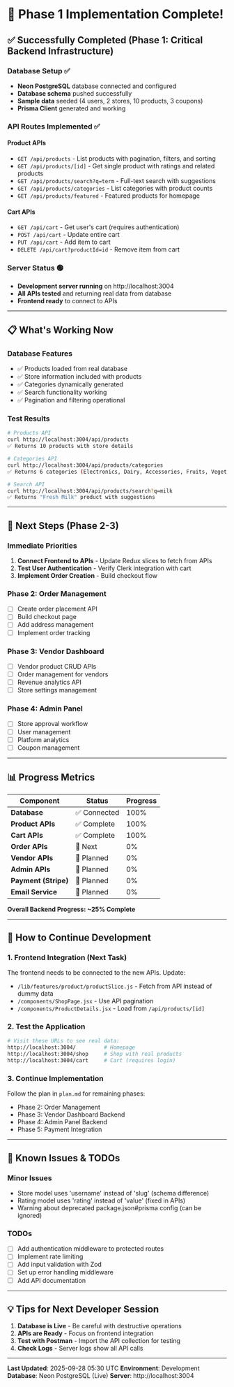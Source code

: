 # 🎉 Phase 1 Implementation Complete!

## ✅ Successfully Completed (Phase 1: Critical Backend Infrastructure)

### Database Setup ✅
- **Neon PostgreSQL** database connected and configured
- **Database schema** pushed successfully
- **Sample data** seeded (4 users, 2 stores, 10 products, 3 coupons)
- **Prisma Client** generated and working

### API Routes Implemented ✅

#### Product APIs
- `GET /api/products` - List products with pagination, filters, and sorting
- `GET /api/products/[id]` - Get single product with ratings and related products
- `GET /api/products/search?q=term` - Full-text search with suggestions
- `GET /api/products/categories` - List categories with product counts
- `GET /api/products/featured` - Featured products for homepage

#### Cart APIs
- `GET /api/cart` - Get user's cart (requires authentication)
- `POST /api/cart` - Update entire cart
- `PUT /api/cart` - Add item to cart
- `DELETE /api/cart?productId=id` - Remove item from cart

### Server Status 🟢
- **Development server running** on http://localhost:3004
- **All APIs tested** and returning real data from database
- **Frontend ready** to connect to APIs

---

## 📋 What's Working Now

### Database Features
- ✅ Products loaded from real database
- ✅ Store information included with products
- ✅ Categories dynamically generated
- ✅ Search functionality working
- ✅ Pagination and filtering operational

### Test Results
```bash
# Products API
curl http://localhost:3004/api/products
✅ Returns 10 products with store details

# Categories API
curl http://localhost:3004/api/products/categories
✅ Returns 6 categories (Electronics, Dairy, Accessories, Fruits, Vegetables, Bakery)

# Search API
curl http://localhost:3004/api/products/search?q=milk
✅ Returns "Fresh Milk" product with suggestions
```

---

## 🔄 Next Steps (Phase 2-3)

### Immediate Priorities
1. **Connect Frontend to APIs** - Update Redux slices to fetch from APIs
2. **Test User Authentication** - Verify Clerk integration with cart
3. **Implement Order Creation** - Build checkout flow

### Phase 2: Order Management
- [ ] Create order placement API
- [ ] Build checkout page
- [ ] Add address management
- [ ] Implement order tracking

### Phase 3: Vendor Dashboard
- [ ] Vendor product CRUD APIs
- [ ] Order management for vendors
- [ ] Revenue analytics API
- [ ] Store settings management

### Phase 4: Admin Panel
- [ ] Store approval workflow
- [ ] User management
- [ ] Platform analytics
- [ ] Coupon management

---

## 📊 Progress Metrics

| Component | Status | Progress |
|-----------|--------|----------|
| **Database** | ✅ Connected | 100% |
| **Product APIs** | ✅ Complete | 100% |
| **Cart APIs** | ✅ Complete | 100% |
| **Order APIs** | 🔄 Next | 0% |
| **Vendor APIs** | 📅 Planned | 0% |
| **Admin APIs** | 📅 Planned | 0% |
| **Payment (Stripe)** | 📅 Planned | 0% |
| **Email Service** | 📅 Planned | 0% |

**Overall Backend Progress: ~25% Complete**

---

## 🚀 How to Continue Development

### 1. Frontend Integration (Next Task)
The frontend needs to be connected to the new APIs. Update:
- `/lib/features/product/productSlice.js` - Fetch from API instead of dummy data
- `/components/ShopPage.jsx` - Use API pagination
- `/components/ProductDetails.jsx` - Load from `/api/products/[id]`

### 2. Test the Application
```bash
# Visit these URLs to see real data:
http://localhost:3004/         # Homepage
http://localhost:3004/shop     # Shop with real products
http://localhost:3004/cart     # Cart (requires login)
```

### 3. Continue Implementation
Follow the plan in `plan.md` for remaining phases:
- Phase 2: Order Management
- Phase 3: Vendor Dashboard Backend
- Phase 4: Admin Panel Backend
- Phase 5: Payment Integration

---

## 🐛 Known Issues & TODOs

### Minor Issues
- Store model uses 'username' instead of 'slug' (schema difference)
- Rating model uses 'rating' instead of 'value' (fixed in APIs)
- Warning about deprecated package.json#prisma config (can be ignored)

### TODOs
- [ ] Add authentication middleware to protected routes
- [ ] Implement rate limiting
- [ ] Add input validation with Zod
- [ ] Set up error handling middleware
- [ ] Add API documentation

---

## 💡 Tips for Next Developer Session

1. **Database is Live** - Be careful with destructive operations
2. **APIs are Ready** - Focus on frontend integration
3. **Test with Postman** - Import the API collection for testing
4. **Check Logs** - Server logs show all API calls

---

**Last Updated**: 2025-09-28 05:30 UTC
**Environment**: Development
**Database**: Neon PostgreSQL (Live)
**Server**: http://localhost:3004